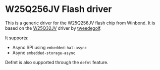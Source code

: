 # W25Q256JV Flash driver

This is a generic driver for the W25Q256JV flash chip from Winbond. 
It is based on the [W25Q32JV](https://crates.io/crates/w25q32jv) driver by [tweedegolf](https://github.com/tweedegolf).

It supports:
- Async SPI using `embedded-hal-async`
- Async `embedded-storage-async`

Defmt is also supported through the `defmt` feature.
